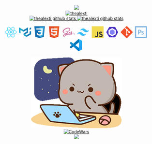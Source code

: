 <!-- HEARER -->
<div align="center">
     <a href="https://gitlab.com/" target="_blank">
        <img src="https://capsule-render.vercel.app/api?type=waving&color=gradient&customColorList=0,2,2,5,30&height=200&section=header&text=Oleksandr%20Tishchenko&desc=frontend%20developer&animation=fadeIn&fontColor=fff&fontSize=75&fontAlign=53&fontAlignY=40&descSize=18&descAlign=88.5&descAlignY=17"/>
    </a>
</div>
    
<!-- /HEARER -->

<!-- ./STAT -->
<div align="center">
    <a href="https://skyline.github.com/thealexti/2022" target="_blank">
        <img src="https://github-readme-streak-stats.herokuapp.com/?user=thealexti&hide_border=true&stroke=888&ring=29cbcc&fire=D70&currStreakNum=D70&sideNums=888&dates=888&sideLabels=888&currStreakLabel=29cbcc&background=0000"
             title="thealexti" 
             alt="thealexti"
             width="60%"/>
    </a>
</div>
<div align="center">
    <a href="https://github.com/thealexti?tab=repositories" target="_blank">
        <img src="https://github-readme-stats.vercel.app/api?username=thealexti&show_icons=true&count_private=true&hide_border=true&title_color=29cbcc&text_color=888&icon_color=29cbcc&bg_color=0000"
             title="thealexti github repositories" 
             alt="thealexti github stats"
             width="49%"/>
    </a>
    <a href="https://github.com/thealexti?tab=repositories" target="_blank">
        <img src="https://github-readme-stats.vercel.app/api/top-langs/?username=thealexti&&layout=compact&hide_border=true&title_color=29cbcc&text_color=888&bg_color=0000"
             title="thealexti github repositories"
             alt="thealexti github stats"
             width="41%"/>
    </a>
</div>
<!-- ./STATS  -->

<br/>

<div align="center">
    <a href="https://reactjs.org/" target="_blank">
        <img src="https://github.com/devicons/devicon/blob/master/icons/react/react-original.svg"
             title="React" alt="React"
             width="40" height="40"/></a>&nbsp;
    <!-- <a href="https://redux.js.org/" target="_blank">
        <img src="https://github.com/devicons/devicon/blob/master/icons/redux/redux-original.svg"
             title="Redux" alt="Redux "
             width="40" height="40"/></a>&nbsp; -->
<!--     <a href="https://angular.io/" target="_blank">
        <img src="https://github.com/devicons/devicon/blob/master/icons/angularjs/angularjs-original.svg"
             title="Angular" alt="Angular "
             width="40" height="40"/></a>&nbsp;          -->
    <!-- <a href="https://nextjs.org/" target="_blank">
        <img src="https://github.com/devicons/devicon/blob/master/icons/nextjs/nextjs-original.svg"
             title="NextJS" alt="NextJS "
             width="40" height="40"/></a>&nbsp;  -->
    <a href="https://mui.com/" target="_blank">
        <img src="https://github.com/devicons/devicon/blob/master/icons/materialui/materialui-original.svg"
             title="Material UI" alt="Material UI"
             width="40" height="40"/></a>&nbsp;
    <!-- <a href="https://storybook.js.org/" target="_blank">
        <img src="https://github.com/devicons/devicon/blob/master/icons/storybook/storybook-original.svg"
             title="Story book" alt="Story book"
             width="40" height="40"/></a>&nbsp; -->
    <a href="https://developer.mozilla.org/en-US/docs/Web/CSS" target="_blank">
        <img src="https://github.com/devicons/devicon/blob/master/icons/css3/css3-original.svg"
             title="CSS3" alt="CSS"
             width="40" height="40"/></a>&nbsp;
    <a href="https://developer.mozilla.org/en-US/docs/Web/HTML" target="_blank">
        <img src="https://github.com/devicons/devicon/blob/master/icons/html5/html5-original.svg"
             title="HTML5" alt="HTML"
             width="40" height="40"/></a>&nbsp;
    <a href="https://sass-lang.com/" target="_blank">
        <img src="https://github.com/devicons/devicon/blob/master/icons/sass/sass-original.svg"
             title="SASS" alt="SASS"
             width="40" height="40"/></a>&nbsp;     
     <a href="https://tailwindcss.com/" target="_blank">
        <img src="https://github.com/devicons/devicon/blob/master/icons/tailwindcss/tailwindcss-plain.svg"
             title="TailwindCSS" alt="TailwindCSS"
             width="40" height="40"/></a>&nbsp; 
    <a href="https://developer.mozilla.org/en-US/docs/Web/JavaScript" target="_blank">
        <img src="https://github.com/devicons/devicon/blob/master/icons/javascript/javascript-original.svg"
             title="JavaScript" alt="JavaScript"
             width="40" height="40"/></a>&nbsp;
    <!-- <a href="https://www.typescriptlang.org/" target="_blank">
        <img src="https://github.com/devicons/devicon/blob/master/icons/typescript/typescript-original.svg"
             title="TypeScript" alt="TypeScript"
             width="40" height="40"/></a>&nbsp; -->
    <a href="https://eslint.org/" target="_blank">
        <img src="https://github.com/devicons/devicon/blob/master/icons/eslint/eslint-original.svg"
             title="Eslint" alt="Eslint "
             width="40" height="40"/></a>&nbsp;  
    <!-- <a href="https://socket.io/" target="_blank">
        <img src="https://github.com/devicons/devicon/blob/master/icons/socketio/socketio-original.svg"
             title="Socket.io" alt="Socket.io "
             width="40" height="40"/></a>&nbsp;   -->
    <a href="https://git-scm.com/" target="_blank">
        <img src="https://github.com/devicons/devicon/blob/master/icons/git/git-original.svg"
             title="Git" alt="Git"
             width="40" height="40"/></a>&nbsp;
    <a href="https://en.wikipedia.org/wiki/Adobe_Photoshop" target="_blank">
        <img src="https://github.com/devicons/devicon/blob/master/icons/photoshop/photoshop-line.svg"
             title="Photoshop" alt="Photoshop"
             width="40" height="40"/></a>&nbsp;
    <a href="https://code.visualstudio.com/" target="_blank">
    <img src="https://github.com/devicons/devicon/blob/master/icons/vscode/vscode-original.svg"
         title="VSCode" alt="VSCode"
         width="40" height="40"/></a>&nbsp;
</div>

<br/>

<div align="center">
     <a href="https://www.codewars.com/users/rsschool_2c0f6253f5ca86ba">
        <img src="cat.gif"  width="300"/>
     </a>
</div>
<div align="center">
    <a href="https://www.codewars.com/users/rsschool_2c0f6253f5ca86ba">
        <img src="https://www.codewars.com/users/rsschool_2c0f6253f5ca86ba/badges/small"
             title="CodeWars" alt="CodeWars"/>
    </a>
</div>

<!-- FOOTER -->
<div align="center">
    <a href=mailto:oleks.tish@gmail.com target="_blank">
    <img src="https://capsule-render.vercel.app/api?type=waving&color=gradient&customColorList=0,2,2,5,&height=120&section=footer&text=ready%20to%20cooperation&animation=fadeIn&fontColor=fff&fontSize=12&fontAlign=50&fontAlignY=80&descSize=20&descAlign=84&descAlignY=43"/>
    </a>
</div>
<!-- FOOTER -->


<!--
**thealexti/thealexti** is a ✨ _special_ ✨ repository because its `README.md` (this file) appears on your GitHub profile.

Here are some ideas to get you started:

- 🔭 I’m currently working on ...
- 🌱 I’m currently learning ...
- 👯 I’m looking to collaborate on ...
- 🤔 I’m looking for help with ...
- 💬 Ask me about ...
- 📫 How to reach me: ...
- 😄 Pronouns: ...
- ⚡ Fun fact: ...
-->
